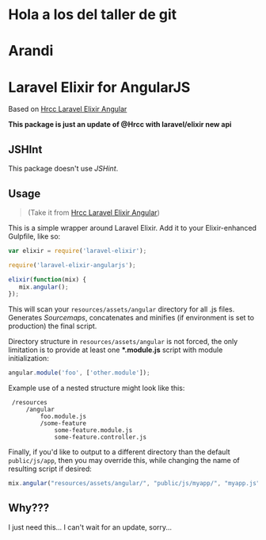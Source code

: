 # Hola a los del taller de git
# Arandi
# Laravel Elixir for AngularJS

Based on [Hrcc Laravel Elixir Angular](https://github.com/HRcc/laravel-elixir-angular)

**This package is just an update of @Hrcc with laravel/elixir new api**

## JSHInt
This package doesn't use *JSHint*.

## Usage
> (Take it from [Hrcc Laravel Elixir Angular](https://github.com/HRcc/laravel-elixir-angular))

This is a simple wrapper around Laravel Elixir. Add it to your Elixir-enhanced Gulpfile, like so:

```javascript
var elixir = require('laravel-elixir');

require('laravel-elixir-angularjs');

elixir(function(mix) {
   mix.angular();
});
```
This will scan your `resources/assets/angular` directory for all .js files. Generates *Sourcemaps*,  concatenates and minifies (if environment is set to production) the final script.

Directory structure in `resources/assets/angular` is not forced, the only limitation is to provide at least one **\*.module.js** script with module initialization:

```javascript
angular.module('foo', ['other.module']);
```

Example use of a nested structure might look like this:
```
 /resources
     /angular
         foo.module.js
         /some-feature
             some-feature.module.js
             some-feature.controller.js
```

Finally, if you'd like to output to a different directory than the default `public/js/app`, then you may override this, while changing the name of resulting script if desired:

```javascript
mix.angular("resources/assets/angular/", "public/js/myapp/", "myapp.js");
```

## Why???
I just need this... I can't wait for an update, sorry...
